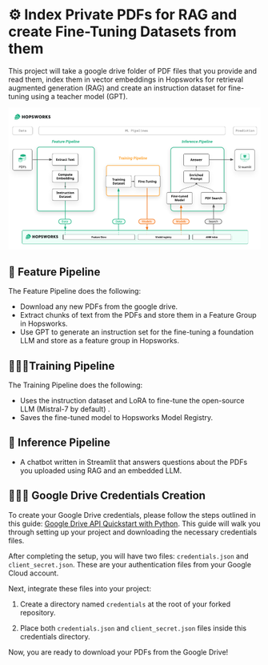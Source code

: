 # ⚙️ Index Private PDFs for RAG and create Fine-Tuning Datasets from them

This project will take a google drive folder of PDF files that you provide and read them, index them in vector embeddings in Hopsworks for retrieval augmented generation (RAG) and create an instruction dataset for fine-tuning using a teacher model (GPT).


![Hopsworks Architecture for Private PDFs Indexed for LLMs](./images/private-pdfs-llm-hopsworks.png)

## 📖 Feature Pipeline
The Feature Pipeline does the following:

 * Download any new PDFs from the google drive.
 * Extract chunks of text from the PDFs and store them in a Feature Group in Hopsworks.
 * Use GPT to generate an instruction set for the fine-tuning  a foundation LLM and store as a feature group in Hopsworks.

## 🏃🏻‍♂️Training Pipeline
The Training Pipeline does the following:

 * Uses the instruction dataset and LoRA to fine-tune the open-source LLM (Mistral-7 by default) .
 * Saves the fine-tuned model to Hopsworks Model Registry.

## 🚀 Inference Pipeline
* A chatbot written in Streamlit that answers questions about the PDFs you uploaded using RAG and an embedded LLM.

## 🕵🏻‍♂️ Google Drive Credentials Creation

To create your Google Drive credentials, please follow the steps outlined in this guide: [Google Drive API Quickstart with Python](https://developers.google.com/drive/api/quickstart/python). This guide will walk you through setting up your project and downloading the necessary credentials files.

After completing the setup, you will have two files: `credentials.json` and `client_secret.json`. These are your authentication files from your Google Cloud account.

Next, integrate these files into your project:

1. Create a directory named `credentials` at the root of your forked repository.

2. Place both `credentials.json` and `client_secret.json` files inside this credentials directory.

Now, you are ready to download your PDFs from the Google Drive!
